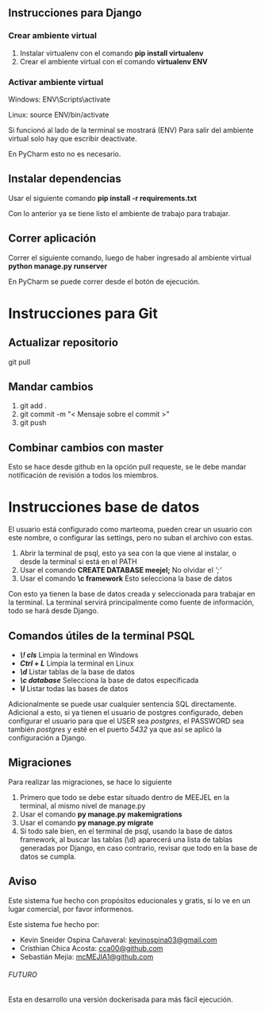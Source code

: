
## Instrucciones para Django

### Crear ambiente virtual
1. Instalar virtualenv con el comando __pip install virtualenv__
2. Crear el ambiente virtual con el comando __virtualenv ENV__

### Activar ambiente virtual
Windows: ENV\Scripts\activate

Linux: source ENV/bin/activate

Si funcionó al lado de la terminal se mostrará (ENV)
Para salir del ambiente virtual solo hay que escribir deactivate.

En PyCharm esto no es necesario.


## Instalar dependencias
Usar el siguiente comando **pip install -r requirements.txt**

Con lo anterior ya se tiene listo el ambiente de trabajo para trabajar.

## Correr aplicación
Correr el siguiente comando, luego de haber ingresado al ambiente virtual
**python manage.py runserver**

En PyCharm se puede correr desde el botón de ejecución.

# Instrucciones para Git

## Actualizar repositorio
git pull

## Mandar cambios
1. git add .
2. git commit -m "< Mensaje sobre el commit >"
3. git push

## Combinar cambios con master
Esto se hace desde github en la opción pull requeste, se le debe mandar notificación de revisión a todos los miembros.

# Instrucciones base de datos

El usuario está configurado como marteoma, pueden crear un usuario con este nombre,
o configurar las settings, pero no suban el archivo con estas. 

1. Abrir la terminal de psql, esto ya sea con la que viene al instalar, o desde la terminal si está en el PATH
2. Usar el comando **CREATE DATABASE meejel;** No olvidar el _';'_
3. Usar el comando **\c framework** Esto selecciona la base de datos

Con esto ya tienen la base de datos creada y seleccionada para trabajar en la terminal.
La terminal servirá principalmente como fuente de información, todo se hará desde Django.

## Comandos útiles de la terminal PSQL

* **_\\! cls_** Limpia la terminal en Windows
* **_Ctrl + L_** Limpia la terminal en Linux
* **_\d_** Listar tablas de la base de datos
* **_\c database_** Selecciona la base de datos especificada
* **_\l_** Listar todas las bases de datos

Adicionalmente se puede usar cualquier sentencia SQL directamente.
Adicional a esto, si ya tienen el usuario de postgres configurado, deben configurar el usuario
para que el USER sea _postgres_, el PASSWORD sea también _postgres_ y esté en el puerto _5432_
ya que así se aplicó la configuración a Django.

## Migraciones

Para realizar las migraciones, se hace lo siguiente
1. Primero que todo se debe estar situado dentro de MEEJEL en la terminal, al mismo nivel de manage.py
2. Usar el comando **py manage.py makemigrations**
3. Usar el comando **py manage.py migrate**
4. Si todo sale bien, en el terminal de psql, usando la base de datos framework, al buscar las 
tablas (\\d) aparecerá una lista de tablas generadas por Django, en caso contrario, revisar que todo
en la base de datos se cumpla.

## Aviso

Este sistema fue hecho con propósitos educionales y gratis, si lo ve en un lugar comercial, por favor informenos.

Este sistema fue hecho por:
* Kevin Sneider Ospina Cañaveral: kevinospina03@gmail.com
* Cristhian Chica Acosta: cca00@github.com
* Sebastián Mejía: mcMEJIA1@github.com


###### FUTURO

Esta en desarrollo una versión dockerisada para más fácil ejecución.
